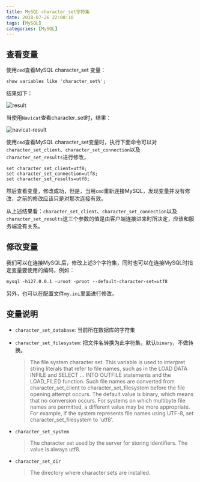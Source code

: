 ```yaml
---
title: MySQL character_set字符集
date: 2018-07-26 22:08:10
tags: [MySQL]
categories: [MySQL]
---
```


## 查看变量

使用`cmd`查看MySQL character_set 变量：

```mysql
show variables like 'character_set%';
```

<!-- more -->

结果如下：

![result](https://walker911-1256994604.cos.ap-shanghai.myqcloud.com/blog%2Fmysql_character.png)

当使用`Navicat`查看character_set时，结果：

![navicat-result](https://walker911-1256994604.cos.ap-shanghai.myqcloud.com/blog%2Fnavicat_mysql_character.png)

使用`cmd`查看MySQL character_set变量时，执行下面命令可以对`character_set_client`、`character_set_connection`以及`character_set_results`进行修改，

```mysql
set character_set_client=utf8;
set character_set_connection=utf8;
set character_set_results=utf8;
```

然后查看变量，修改成功，但是，当用`cmd`重新连接MySQL，发现变量并没有修改，之前的修改应该只是对那次连接有效。

从上述结果看：`character_set_client`、`character_set_connection`以及`character_set_results`这三个参数的值是由客户端连接进来时所决定，应该和服务端没有关系。

## 修改变量

我们可以在连接MySQL后，修改上述3个字符集，同时也可以在连接MySQL时指定变量要使用的编码，例如：

```mysql
mysql -h127.0.0.1 -uroot -proot --default-character-set=utf8
```

另外，也可以在配置文件`my.ini`里面进行修改。

## 变量说明

- `character_set_database`: 当前所在数据库的字符集

- `character_set_filesystem`: 把文件名转换为此字符集，默认`binary`，不做转换。

    > The file system character set. This variable is used to interpret string literals that refer to file names, such as in the LOAD DATA INFILE and SELECT ... INTO OUTFILE statements and the LOAD_FILE() function. Such file names are converted from character_set_client to character_set_filesystem before the file opening attempt occurs. The default value is binary, which means that no conversion occurs. For systems on which multibyte file names are permitted, a different value may be more appropriate. For example, if the system represents file names using UTF-8, set character_set_filesystem to 'utf8'.

- `character_set_system`

    > The character set used by the server for storing identifiers. The value is always utf8.

- `character_set_dir`

    > The directory where character sets are installed. 